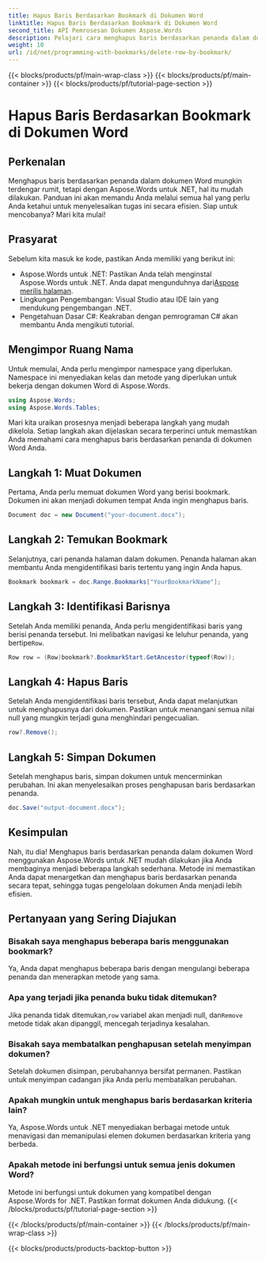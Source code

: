 ```yaml
---
title: Hapus Baris Berdasarkan Bookmark di Dokumen Word
linktitle: Hapus Baris Berdasarkan Bookmark di Dokumen Word
second_title: API Pemrosesan Dokumen Aspose.Words
description: Pelajari cara menghapus baris berdasarkan penanda dalam dokumen Word menggunakan Aspose.Words untuk .NET. Ikuti panduan langkah demi langkah kami untuk manajemen dokumen yang efisien.
weight: 10
url: /id/net/programming-with-bookmarks/delete-row-by-bookmark/
---
```


{{< blocks/products/pf/main-wrap-class >}}
{{< blocks/products/pf/main-container >}}
{{< blocks/products/pf/tutorial-page-section >}}

# Hapus Baris Berdasarkan Bookmark di Dokumen Word

## Perkenalan

Menghapus baris berdasarkan penanda dalam dokumen Word mungkin terdengar rumit, tetapi dengan Aspose.Words untuk .NET, hal itu mudah dilakukan. Panduan ini akan memandu Anda melalui semua hal yang perlu Anda ketahui untuk menyelesaikan tugas ini secara efisien. Siap untuk mencobanya? Mari kita mulai!

## Prasyarat

Sebelum kita masuk ke kode, pastikan Anda memiliki yang berikut ini:

-  Aspose.Words untuk .NET: Pastikan Anda telah menginstal Aspose.Words untuk .NET. Anda dapat mengunduhnya dari[Aspose merilis halaman](https://releases.aspose.com/words/net/).
- Lingkungan Pengembangan: Visual Studio atau IDE lain yang mendukung pengembangan .NET.
- Pengetahuan Dasar C#: Keakraban dengan pemrograman C# akan membantu Anda mengikuti tutorial.

## Mengimpor Ruang Nama

Untuk memulai, Anda perlu mengimpor namespace yang diperlukan. Namespace ini menyediakan kelas dan metode yang diperlukan untuk bekerja dengan dokumen Word di Aspose.Words.

```csharp
using Aspose.Words;
using Aspose.Words.Tables;
```

Mari kita uraikan prosesnya menjadi beberapa langkah yang mudah dikelola. Setiap langkah akan dijelaskan secara terperinci untuk memastikan Anda memahami cara menghapus baris berdasarkan penanda di dokumen Word Anda.

## Langkah 1: Muat Dokumen

Pertama, Anda perlu memuat dokumen Word yang berisi bookmark. Dokumen ini akan menjadi dokumen tempat Anda ingin menghapus baris.

```csharp
Document doc = new Document("your-document.docx");
```

## Langkah 2: Temukan Bookmark

Selanjutnya, cari penanda halaman dalam dokumen. Penanda halaman akan membantu Anda mengidentifikasi baris tertentu yang ingin Anda hapus.

```csharp
Bookmark bookmark = doc.Range.Bookmarks["YourBookmarkName"];
```

## Langkah 3: Identifikasi Barisnya

 Setelah Anda memiliki penanda, Anda perlu mengidentifikasi baris yang berisi penanda tersebut. Ini melibatkan navigasi ke leluhur penanda, yang bertipe`Row`.

```csharp
Row row = (Row)bookmark?.BookmarkStart.GetAncestor(typeof(Row));
```

## Langkah 4: Hapus Baris

Setelah Anda mengidentifikasi baris tersebut, Anda dapat melanjutkan untuk menghapusnya dari dokumen. Pastikan untuk menangani semua nilai null yang mungkin terjadi guna menghindari pengecualian.

```csharp
row?.Remove();
```

## Langkah 5: Simpan Dokumen

Setelah menghapus baris, simpan dokumen untuk mencerminkan perubahan. Ini akan menyelesaikan proses penghapusan baris berdasarkan penanda.

```csharp
doc.Save("output-document.docx");
```

## Kesimpulan

Nah, itu dia! Menghapus baris berdasarkan penanda dalam dokumen Word menggunakan Aspose.Words untuk .NET mudah dilakukan jika Anda membaginya menjadi beberapa langkah sederhana. Metode ini memastikan Anda dapat menargetkan dan menghapus baris berdasarkan penanda secara tepat, sehingga tugas pengelolaan dokumen Anda menjadi lebih efisien.

## Pertanyaan yang Sering Diajukan

### Bisakah saya menghapus beberapa baris menggunakan bookmark?
Ya, Anda dapat menghapus beberapa baris dengan mengulangi beberapa penanda dan menerapkan metode yang sama.

### Apa yang terjadi jika penanda buku tidak ditemukan?
 Jika penanda tidak ditemukan,`row` variabel akan menjadi null, dan`Remove` metode tidak akan dipanggil, mencegah terjadinya kesalahan.

### Bisakah saya membatalkan penghapusan setelah menyimpan dokumen?
Setelah dokumen disimpan, perubahannya bersifat permanen. Pastikan untuk menyimpan cadangan jika Anda perlu membatalkan perubahan.

### Apakah mungkin untuk menghapus baris berdasarkan kriteria lain?
Ya, Aspose.Words untuk .NET menyediakan berbagai metode untuk menavigasi dan memanipulasi elemen dokumen berdasarkan kriteria yang berbeda.

### Apakah metode ini berfungsi untuk semua jenis dokumen Word?
Metode ini berfungsi untuk dokumen yang kompatibel dengan Aspose.Words for .NET. Pastikan format dokumen Anda didukung.
{{< /blocks/products/pf/tutorial-page-section >}}

{{< /blocks/products/pf/main-container >}}
{{< /blocks/products/pf/main-wrap-class >}}

{{< blocks/products/products-backtop-button >}}
